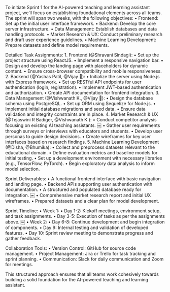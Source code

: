 To initiate Sprint 1 for the AI-powered teaching and learning assistant project, we’ll focus on establishing foundational elements across all teams. The sprint will span two weeks, with the following objectives:
	•	Frontend: Set up the initial user interface framework.
	•	Backend: Develop the core server infrastructure.
	•	Data Management: Establish databases and data handling protocols.
	•	Market Research & UX: Conduct preliminary research and draft user experience guidelines.
	•	Machine Learning Development: Prepare datasets and define model requirements.

Detailed Task Assignments:
	1.	Frontend (@Shravani Sindagi):
	•	Set up the project structure using ReactJS.
	•	Implement a responsive navigation bar.
	•	Design and develop the landing page with placeholders for dynamic content.
	•	Ensure cross-browser compatibility and mobile responsiveness.
	2.	Backend (@Yashas Patil, @Vijay 🐨):
	•	Initialize the server using Node.js with Express framework.
	•	Set up RESTful API endpoints for user authentication (login, registration).
	•	Implement JWT-based authentication and authorization.
	•	Create API documentation for frontend integration.
	3.	Data Management (@Vishwanath K., @Vijay 🐨):
	•	Design the database schema using PostgreSQL.
	•	Set up ORM using Sequelize for Node.js.
	•	Implement initial database migrations and seed data.
	•	Ensure data validation and integrity constraints are in place.
	4.	Market Research & UX (@Tejaswini R Badiger, @Vishwanath K.):
	•	Conduct competitor analysis focusing on existing AI teaching assistants. ￼
	•	Gather user requirements through surveys or interviews with educators and students.
	•	Develop user personas to guide design decisions.
	•	Create wireframes for key user interfaces based on research findings.
	5.	Machine Learning Development (@Disha, @Bhumika):
	•	Collect and preprocess datasets relevant to the educational domain.
	•	Define evaluation metrics and baseline models for initial testing.
	•	Set up a development environment with necessary libraries (e.g., TensorFlow, PyTorch).
	•	Begin exploratory data analysis to inform model selection.

Sprint Deliverables:
	•	A functional frontend interface with basic navigation and landing page.
	•	Backend APIs supporting user authentication with documentation.
	•	A structured and populated database ready for integration. ￼
	•	Comprehensive market research report and initial UX wireframes.
	•	Prepared datasets and a clear plan for model development.

Sprint Timeline:
	•	Week 1:
	•	Day 1-2: Kickoff meetings, environment setup, and task assignments.
	•	Day 3-5: Execution of tasks as per the assignments above. ￼
	•	Week 2:
	•	Day 6-8: Continue development and begin integration of components.
	•	Day 9: Internal testing and validation of developed features.
	•	Day 10: Sprint review meeting to demonstrate progress and gather feedback.

Collaboration Tools:
	•	Version Control: GitHub for source code management.
	•	Project Management: Jira or Trello for task tracking and sprint planning.
	•	Communication: Slack for daily communication and Zoom for meetings.

This structured approach ensures that all teams work cohesively towards building a solid foundation for the AI-powered teaching and learning assistant.
